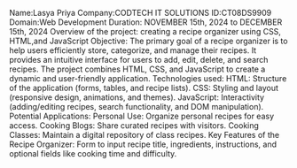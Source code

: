 Name:Lasya Priya
Company:CODTECH IT SOLUTIONS 
ID:CT08DS9909 
Domain:Web Development
Duration: NOVEMBER 15th, 2024 to DECEMBER 15th, 2024 
Overview of the project:  creating a recipe organizer using CSS, HTML,and JavaScript
Objective: The primary goal of a recipe organizer is to help users efficiently store, categorize, and manage their recipes. It provides an intuitive interface for users to add, edit, delete, and search recipes. The project combines HTML, CSS, and JavaScript to create a dynamic and user-friendly application.
Technologies used: HTML: Structure of the application (forms, tables, and recipe lists).
CSS: Styling and layout (responsive design, animations, and themes).
JavaScript: Interactivity (adding/editing recipes, search functionality, and DOM manipulation).
Potential Applications:
Personal Use: Organize personal recipes for easy access.
Cooking Blogs: Share curated recipes with visitors.
Cooking Classes: Maintain a digital repository of class recipes.
Key Features of the Recipe Organizer: Form to input recipe title, ingredients, instructions, and optional fields like cooking time and difficulty.
